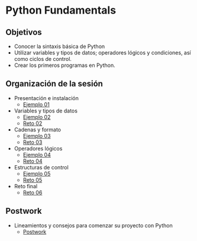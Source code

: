 # Python Fundamentals

## Objetivos

* Conocer la sintaxis básica de Python
* Utilizar variables y tipos de datos; operadores lógicos y condiciones, así como ciclos de control.
* Crear los primeros programas en Python.

## Organización de la sesión

* Presentación e instalación
    * [Ejemplo 01](ejemplo01/readme.md)
* Variables y tipos de datos
    * [Ejemplo 02](ejemplo02/readme.md)
    * [Reto 02](reto02)
* Cadenas y formato
    * [Ejemplo 03](ejemplo03/readme.md)
    * [Reto 03](reto03)
* Operadores lógicos
    * [Ejemplo 04](ejemplo04/readme.md)
    * [Reto 04](reto04)
* Estructuras de control
    * [Ejemplo 05](ejemplo05/readme.md)
    * [Reto 05](reto05)
* Reto final
    * [Reto 06](reto06)

## Postwork

* Lineamientos y consejos para comenzar su proyecto con Python
   * [Postwork](postwork)



